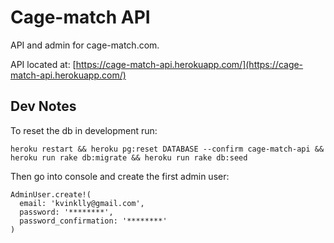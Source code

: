 # Cage-match API

API and admin for cage-match.com.

API located at: [https://cage-match-api.herokuapp.com/](https://cage-match-api.herokuapp.com/)

## Dev Notes

To reset the db in development run:

```
heroku restart && heroku pg:reset DATABASE --confirm cage-match-api && heroku run rake db:migrate && heroku run rake db:seed
```

Then go into console and create the first admin user:

```
AdminUser.create!(
  email: 'kvinklly@gmail.com',
  password: '********',
  password_confirmation: '********'
)
```